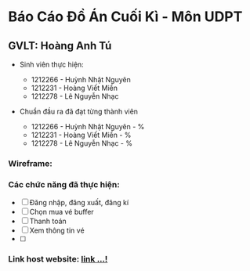 # Báo Cáo Đồ Án Cuối Kì - Môn UDPT
## GVLT: Hoàng Anh Tú

* Sinh viên thực hiện:
	* 1212266 - Huỳnh Nhật Nguyên
	* 1212231 - Hoàng Viết Miền
	* 1212278 - Lê Nguyễn Nhạc
	

* Chuẩn đầu ra đã đạt từng thành viên
 
	* 1212266 - Huỳnh Nhật Nguyên - %
	* 1212231 - Hoàng Viết Miền - %
	* 1212278 - Lê Nguyễn Nhạc - %

### Wireframe:



### Các chức năng đã thực hiện:
- [ ] Đăng nhập, đăng xuất, đăng kí
- [ ] Chọn mua vé buffer
- [ ] Thanh toán
- [ ] Xem thông tin vé
- [ ] 


### Link host website: [link ...!](http://google.com)

